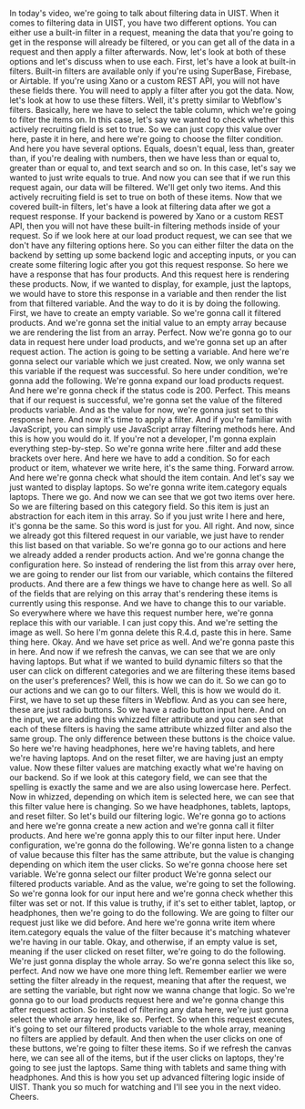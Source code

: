 In today's video, we're going to talk about filtering data in UIST. When it comes to filtering data in UIST, you have two different options. You can either use a built-in filter in a request, meaning the data that you're going to get in the response will already be filtered, or you can get all of the data in a request and then apply a filter afterwards. Now, let's look at both of these options and let's discuss when to use each. First, let's have a look at built-in filters. Built-in filters are available only if you're using SuperBase, Firebase, or Airtable. If you're using Xano or a custom REST API, you will not have these fields there. You will need to apply a filter after you got the data. Now, let's look at how to use these filters. Well, it's pretty similar to Webflow's filters. Basically, here we have to select the table column, which we're going to filter the items on. In this case, let's say we wanted to check whether this actively recruiting field is set to true. So we can just copy this value over here, paste it in here, and here we're going to choose the filter condition. And here you have several options. Equals, doesn't equal, less than, greater than, if you're dealing with numbers, then we have less than or equal to, greater than or equal to, and text search and so on. In this case, let's say we wanted to just write equals to true. And now you can see that if we run this request again, our data will be filtered. We'll get only two items. And this actively recruiting field is set to true on both of these items. Now that we covered built-in filters, let's have a look at filtering data after we got a request response. If your backend is powered by Xano or a custom REST API, then you will not have these built-in filtering methods inside of your request. So if we look here at our load product request, we can see that we don't have any filtering options here. So you can either filter the data on the backend by setting up some backend logic and accepting inputs, or you can create some filtering logic after you got this request response. So here we have a response that has four products. And this request here is rendering these products. Now, if we wanted to display, for example, just the laptops, we would have to store this response in a variable and then render the list from that filtered variable. And the way to do it is by doing the following. First, we have to create an empty variable. So we're gonna call it filtered products. And we're gonna set the initial value to an empty array because we are rendering the list from an array. Perfect. Now we're gonna go to our data in request here under load products, and we're gonna set up an after request action. The action is going to be setting a variable. And here we're gonna select our variable which we just created. Now, we only wanna set this variable if the request was successful. So here under condition, we're gonna add the following. We're gonna expand our load products request. And here we're gonna check if the status code is 200. Perfect. This means that if our request is successful, we're gonna set the value of the filtered products variable. And as the value for now, we're gonna just set to this response here. And now it's time to apply a filter. And if you're familiar with JavaScript, you can simply use JavaScript array filtering methods here. And this is how you would do it. If you're not a developer, I'm gonna explain everything step-by-step. So we're gonna write here .filter and add these brackets over here. And here we have to add a condition. So for each product or item, whatever we write here, it's the same thing. Forward arrow. And here we're gonna check what should the item contain. And let's say we just wanted to display laptops. So we're gonna write item.category equals laptops. There we go. And now we can see that we got two items over here. So we are filtering based on this category field. So this item is just an abstraction for each item in this array. So if you just write I here and here, it's gonna be the same. So this word is just for you. All right. And now, since we already got this filtered request in our variable, we just have to render this list based on that variable. So we're gonna go to our actions and here we already added a render products action. And we're gonna change the configuration here. So instead of rendering the list from this array over here, we are going to render our list from our variable, which contains the filtered products. And there are a few things we have to change here as well. So all of the fields that are relying on this array that's rendering these items is currently using this response. And we have to change this to our variable. So everywhere where we have this request number here, we're gonna replace this with our variable. I can just copy this. And we're setting the image as well. So here I'm gonna delete this R.4.d, paste this in here. Same thing here. Okay. And we have set price as well. And we're gonna paste this in here. And now if we refresh the canvas, we can see that we are only having laptops. But what if we wanted to build dynamic filters so that the user can click on different categories and we are filtering these items based on the user's preferences? Well, this is how we can do it. So we can go to our actions and we can go to our filters. Well, this is how we would do it. First, we have to set up these filters in Webflow. And as you can see here, these are just radio buttons. So we have a radio button input here. And on the input, we are adding this whizzed filter attribute and you can see that each of these filters is having the same attribute whizzed filter and also the same group. The only difference between these buttons is the choice value. So here we're having headphones, here we're having tablets, and here we're having laptops. And on the reset filter, we are having just an empty value. Now these filter values are matching exactly what we're having on our backend. So if we look at this category field, we can see that the spelling is exactly the same and we are also using lowercase here. Perfect. Now in whizzed, depending on which item is selected here, we can see that this filter value here is changing. So we have headphones, tablets, laptops, and reset filter. So let's build our filtering logic. We're gonna go to actions and here we're gonna create a new action and we're gonna call it filter products. And here we're gonna apply this to our filter input here. Under configuration, we're gonna do the following. We're gonna listen to a change of value because this filter has the same attribute, but the value is changing depending on which item the user clicks. So we're gonna choose here set variable. We're gonna select our filter product We're gonna select our filtered products variable. And as the value, we're going to set the following. So we're gonna look for our input here and we're gonna check whether this filter was set or not. If this value is truthy, if it's set to either tablet, laptop, or headphones, then we're going to do the following. We are going to filter our request just like we did before. And here we're gonna write item where item.category equals the value of the filter because it's matching whatever we're having in our table. Okay, and otherwise, if an empty value is set, meaning if the user clicked on reset filter, we're going to do the following. We're just gonna display the whole array. So we're gonna select this like so, perfect. And now we have one more thing left. Remember earlier we were setting the filter already in the request, meaning that after the request, we are setting the variable, but right now we wanna change that logic. So we're gonna go to our load products request here and we're gonna change this after request action. So instead of filtering any data here, we're just gonna select the whole array here, like so. Perfect. So when this request executes, it's going to set our filtered products variable to the whole array, meaning no filters are applied by default. And then when the user clicks on one of these buttons, we're going to filter these items. So if we refresh the canvas here, we can see all of the items, but if the user clicks on laptops, they're going to see just the laptops. Same thing with tablets and same thing with headphones. And this is how you set up advanced filtering logic inside of UIST. Thank you so much for watching and I'll see you in the next video. Cheers.